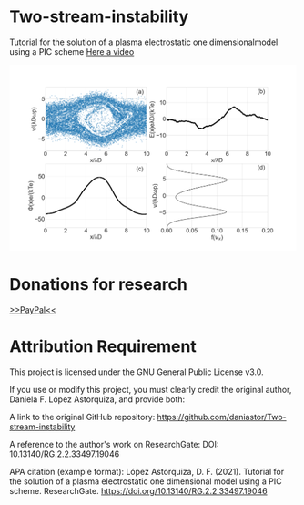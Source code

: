 # Two-stream-instability
Tutorial for the solution of a plasma electrostatic one dimensionalmodel using a PIC scheme [Here a video](https://www.youtube.com/watch?v=rLAlAS0LsPs&ab_channel=DanielaF.L%C3%B3pezAstorquiza)

![Simulation Output](https://github.com/daniastor/Two-stream-instability/blob/main/TSIEH_198.png)

# Donations for research
[>>PayPal<<](https://www.paypal.com/donate/?hosted_button_id=LJS7V83A77PS8)

# Attribution Requirement
This project is licensed under the GNU General Public License v3.0.

If you use or modify this project, you must clearly credit the original author, Daniela F. López Astorquiza, and provide both:

A link to the original GitHub repository:
https://github.com/daniastor/Two-stream-instability

A reference to the author's work on ResearchGate:
DOI: 10.13140/RG.2.2.33497.19046

APA citation (example format):
López Astorquiza, D. F. (2021). Tutorial for the solution of a plasma electrostatic one dimensional model using a PIC scheme. ResearchGate. https://doi.org/10.13140/RG.2.2.33497.19046
